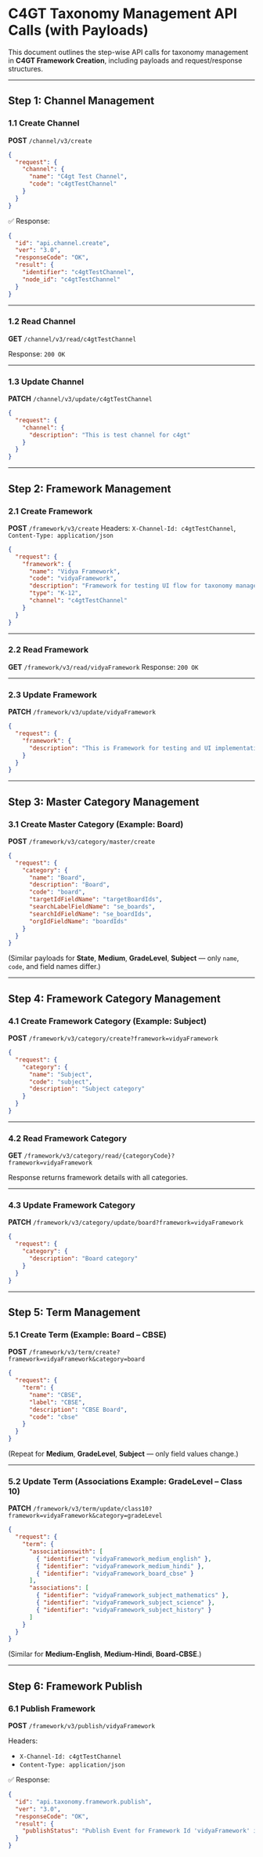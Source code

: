 # C4GT Taxonomy Management API Calls (with Payloads)

This document outlines the step-wise API calls for taxonomy management in **C4GT Framework Creation**, including payloads and request/response structures.

---

## Step 1: Channel Management

### 1.1 Create Channel

**POST** `/channel/v3/create`

```json
{
  "request": {
    "channel": {
      "name": "C4gt Test Channel",
      "code": "c4gtTestChannel"
    }
  }
}
```

✅ Response:

```json
{
  "id": "api.channel.create",
  "ver": "3.0",
  "responseCode": "OK",
  "result": {
    "identifier": "c4gtTestChannel",
    "node_id": "c4gtTestChannel"
  }
}
```

---

### 1.2 Read Channel

**GET** `/channel/v3/read/c4gtTestChannel`

Response: `200 OK`

---

### 1.3 Update Channel

**PATCH** `/channel/v3/update/c4gtTestChannel`

```json
{
  "request": {
    "channel": {
      "description": "This is test channel for c4gt"
    }
  }
}
```

---

## Step 2: Framework Management

### 2.1 Create Framework

**POST** `/framework/v3/create`
Headers: `X-Channel-Id: c4gtTestChannel`, `Content-Type: application/json`

```json
{
  "request": {
    "framework": {
      "name": "Vidya Framework",
      "code": "vidyaFramework",
      "description": "Framework for testing UI flow for taxonomy management",
      "type": "K-12",
      "channel": "c4gtTestChannel"
    }
  }
}
```

---

### 2.2 Read Framework

**GET** `/framework/v3/read/vidyaFramework`
Response: `200 OK`

---

### 2.3 Update Framework

**PATCH** `/framework/v3/update/vidyaFramework`

```json
{
  "request": {
    "framework": {
      "description": "This is Framework for testing and UI implementation for C4GT"
    }
  }
}
```

---

## Step 3: Master Category Management

### 3.1 Create Master Category (Example: Board)

**POST** `/framework/v3/category/master/create`

```json
{
  "request": {
    "category": {
      "name": "Board",
      "description": "Board",
      "code": "board",
      "targetIdFieldName": "targetBoardIds",
      "searchLabelFieldName": "se_boards",
      "searchIdFieldName": "se_boardIds",
      "orgIdFieldName": "boardIds"
    }
  }
}
```

(Similar payloads for **State**, **Medium**, **GradeLevel**, **Subject** — only `name`, `code`, and field names differ.)

---

## Step 4: Framework Category Management

### 4.1 Create Framework Category (Example: Subject)

**POST** `/framework/v3/category/create?framework=vidyaFramework`

```json
{
  "request": {
    "category": {
      "name": "Subject",
      "code": "subject",
      "description": "Subject category"
    }
  }
}
```

---

### 4.2 Read Framework Category

**GET** `/framework/v3/category/read/{categoryCode}?framework=vidyaFramework`

Response returns framework details with all categories.

---

### 4.3 Update Framework Category

**PATCH** `/framework/v3/category/update/board?framework=vidyaFramework`

```json
{
  "request": {
    "category": {
      "description": "Board category"
    }
  }
}
```

---

## Step 5: Term Management

### 5.1 Create Term (Example: Board – CBSE)

**POST** `/framework/v3/term/create?framework=vidyaFramework&category=board`

```json
{
  "request": {
    "term": {
      "name": "CBSE",
      "label": "CBSE",
      "description": "CBSE Board",
      "code": "cbse"
    }
  }
}
```

(Repeat for **Medium**, **GradeLevel**, **Subject** — only field values change.)

---

### 5.2 Update Term (Associations Example: GradeLevel – Class 10)

**PATCH** `/framework/v3/term/update/class10?framework=vidyaFramework&category=gradeLevel`

```json
{
  "request": {
    "term": {
      "associationswith": [
        { "identifier": "vidyaFramework_medium_english" },
        { "identifier": "vidyaFramework_medium_hindi" },
        { "identifier": "vidyaFramework_board_cbse" }
      ],
      "associations": [
        { "identifier": "vidyaFramework_subject_mathematics" },
        { "identifier": "vidyaFramework_subject_science" },
        { "identifier": "vidyaFramework_subject_history" }
      ]
    }
  }
}
```

(Similar for **Medium-English**, **Medium-Hindi**, **Board-CBSE**.)

---

## Step 6: Framework Publish

### 6.1 Publish Framework

**POST** `/framework/v3/publish/vidyaFramework`

Headers:

- `X-Channel-Id: c4gtTestChannel`
- `Content-Type: application/json`

✅ Response:

```json
{
  "id": "api.taxonomy.framework.publish",
  "ver": "3.0",
  "responseCode": "OK",
  "result": {
    "publishStatus": "Publish Event for Framework Id 'vidyaFramework' is pushed Successfully!"
  }
}
```
